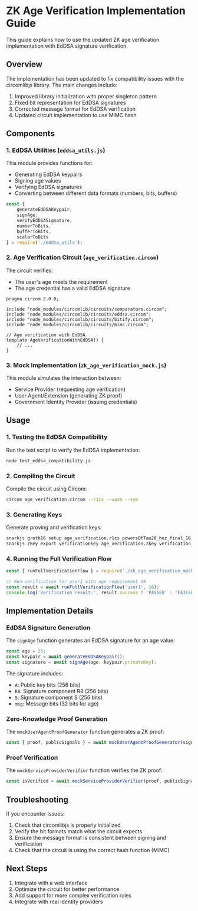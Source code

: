# ZK Age Verification Implementation Guide

This guide explains how to use the updated ZK age verification implementation with EdDSA signature verification.

## Overview

The implementation has been updated to fix compatibility issues with the circomlibjs library. The main changes include:

1. Improved library initialization with proper singleton pattern
2. Fixed bit representation for EdDSA signatures
3. Corrected message format for EdDSA verification
4. Updated circuit implementation to use MiMC hash

## Components

### 1. EdDSA Utilities (`eddsa_utils.js`)

This module provides functions for:
- Generating EdDSA keypairs
- Signing age values
- Verifying EdDSA signatures
- Converting between different data formats (numbers, bits, buffers)

```javascript
const { 
    generateEdDSAKeypair, 
    signAge, 
    verifyEdDSASignature,
    numberToBits,
    bufferToBits,
    scalarToBits
} = require('./eddsa_utils');
```

### 2. Age Verification Circuit (`age_verification.circom`)

The circuit verifies:
- The user's age meets the requirement
- The age credential has a valid EdDSA signature

```circom
pragma circom 2.0.0;

include "node_modules/circomlib/circuits/comparators.circom";
include "node_modules/circomlib/circuits/eddsa.circom";
include "node_modules/circomlib/circuits/bitify.circom";
include "node_modules/circomlib/circuits/mimc.circom";

// Age verification with EdDSA
template AgeVerificationWithEdDSA() {
    // ...
}
```

### 3. Mock Implementation (`zk_age_verification_mock.js`)

This module simulates the interaction between:
- Service Provider (requesting age verification)
- User Agent/Extension (generating ZK proof)
- Government Identity Provider (issuing credentials)

## Usage

### 1. Testing the EdDSA Compatibility

Run the test script to verify the EdDSA implementation:

```bash
node test_eddsa_compatibility.js
```

### 2. Compiling the Circuit

Compile the circuit using Circom:

```bash
circom age_verification.circom --r1cs --wasm --sym
```

### 3. Generating Keys

Generate proving and verification keys:

```bash
snarkjs groth16 setup age_verification.r1cs powersOfTau28_hez_final_16.ptau age_verification.zkey
snarkjs zkey export verificationkey age_verification.zkey verification_key.json
```

### 4. Running the Full Verification Flow

```javascript
const { runFullVerificationFlow } = require('./zk_age_verification_mock');

// Run verification for user1 with age requirement 18
const result = await runFullVerificationFlow('user1', 18);
console.log('Verification result:', result.success ? 'PASSED' : 'FAILED');
```

## Implementation Details

### EdDSA Signature Generation

The `signAge` function generates an EdDSA signature for an age value:

```javascript
const age = 25;
const keypair = await generateEdDSAKeypair();
const signature = await signAge(age, keypair.privateKey);
```

The signature includes:
- `A`: Public key bits (256 bits)
- `R8`: Signature component R8 (256 bits)
- `S`: Signature component S (256 bits)
- `msg`: Message bits (32 bits for age)

### Zero-Knowledge Proof Generation

The `mockUserAgentProofGenerator` function generates a ZK proof:

```javascript
const { proof, publicSignals } = await mockUserAgentProofGenerator(signedCredential, ageRequirement);
```

### Proof Verification

The `mockServiceProviderVerifier` function verifies the ZK proof:

```javascript
const isVerified = await mockServiceProviderVerifier(proof, publicSignals, ageRequirement);
```

## Troubleshooting

If you encounter issues:

1. Check that circomlibjs is properly initialized
2. Verify the bit formats match what the circuit expects
3. Ensure the message format is consistent between signing and verification
4. Check that the circuit is using the correct hash function (MiMC)

## Next Steps

1. Integrate with a web interface
2. Optimize the circuit for better performance
3. Add support for more complex verification rules
4. Integrate with real identity providers
